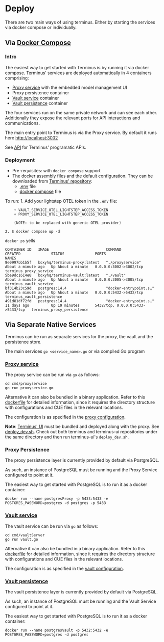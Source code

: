 # Deploy

There are two main ways of using terminus. Either by starting the services via docker compose or individually.

## Via [Docker Compose](https://docs.docker.com/compose/)

### Intro
The easiest way to get started with Terminus is by running it via docker compose. Terminus' services are deployed automatically in 4 containers comprising:

+ [Proxy service](../architecture/#proxy-service) with the embedded model management UI
+ Proxy persistence container
+ [Vault service](../architecture/#vault-service) container
+ [Vault persistence](../architecture/#persistence-vault) container

The four services run on the same private network and can see each other. Additionally they expose the relevant ports for API interactions and communications.

The main entry point to Terminus is via the Proxy service. By default it runs here [http://localhost:3002](http://localhost:3002)

See [API](../architecture/proxy#api) for Terminus' programatic APIs.

### Deployment

+ Pre-requisites: with `docker compose` support
+ The docker assembly files and the default configuration. They can be downloaded from [Terminus' repository](https://github.com/boxyhq/terminus):
    + [.env](https://github.com/boxyhq/terminus/blob/main/.env) file
    + [docker compose](https://github.com/boxyhq/terminus/blob/main/docker-compose.yml) file

To run:
    1. Add your lightstep OTEL token in the `.env` file:
        
        + VAULT_SERVICE_OTEL_LIGHTSTEP_ACCESS_TOKEN
        + PROXY_SERVICE_OTEL_LIGHTSTEP_ACCESS_TOKEN
        
        (NOTE: to be replaced with generic OTEL provider)

    2. $ docker compose up -d


`docker ps` yells
```
CONTAINER ID   IMAGE                          COMMAND                  CREATED              STATUS              PORTS                    NAMES
8e0997bb1b5f   boxyhq/terminus-proxy:latest   "./proxyservice"         About a minute ago   Up About a minute   0.0.0.0:3002->3002/tcp   terminus_proxy_service
5be9dc1614e8   boxyhq/terminus-vault:latest   "./vault"                About a minute ago   Up About a minute   0.0.0.0:3005->3005/tcp   terminus_vault_service
bf314b23c59d   postgres:14.4                  "docker-entrypoint.s…"   About a minute ago   Up About a minute   0.0.0.0:5432->5432/tcp   terminus_vault_persistence
491d81df72fd   postgres:14.4                  "docker-entrypoint.s…"   11 days ago          Up 19 minutes       5432/tcp, 0.0.0.0:5433->5433/tcp   terminus_proxy_persistence
```

## Via Separate Native Services

Terminus can be run as separate services for the proxy, the vault and the persistence store.

The main services  `go <service_name>.go` or via compiled Go program

### [Proxy service](../architecture/#proxy-service) 

The proxy service can be run via `go` as follows:
```
cd cmd/proxyservice
go run proxyservice.go
```

Alternative it can also be bundled in a binary application. Refer to this [dockerfile](https://github.com/boxyhq/terminus/blob/main/cmd/proxyservice/Dockerfile) for detailed information, since it requires the directory structure with configurations and CUE files in the relevant locations.

The configuration is as specified in the [proxy configuration](../architecture/proxy#configuration).


**Note**: [Terminus' UI](https://github.com/boxyhq/terminus-ui) must be bundled and deployed along with the proxy. See [deploy_dev.sh](https://github.com/boxyhq/terminus-ui/blob/main/deploy_dev.sh).
Check out both terminus and terminus-ui repositories under the same directory and then run terminus-ui's `deploy_dev.sh`.

### Proxy Persistence

The proxy persistence layer is currently provided by default via PostgreSQL. 

As such, an instance of PostgreSQL must be running and the Proxy Service configured to point at it.

The easiest way to get started with PostgreSQL is to run it as a docker container:

```
docker run --name postgresProxy -p 5433:5433 -e POSTGRES_PASSWORD=postgres -d postgres -p 5433
```


### [Vault service](../architecture/#vault-service) 

The vault service can be run via `go` as follows:
```
cd cmd/vaultServer
go run vault.go
```

Alternative it can also be bundled in a binary application. Refer to this [dockerfile](https://github.com/boxyhq/terminus/blob/main/cmd/vaultServer/Dockerfile) for detailed information, since it requires the directory structure with configurations and CUE files in the relevant locations.

The configuration is as specified in the [vault configuration](../architecture/vaultservice#configuration).

### [Vault persistence](../architecture/#persistence-vault)

The vault persistence layer is currently provided by default via PostgreSQL. 

As such, an instance of PostgreSQL must be running and the Vault Service configured to point at it.

The easiest way to get started with PostgreSQL is to run it as a docker container:

```
docker run --name postgresVault -p 5432:5432 -e POSTGRES_PASSWORD=postgres -d postgres
```

